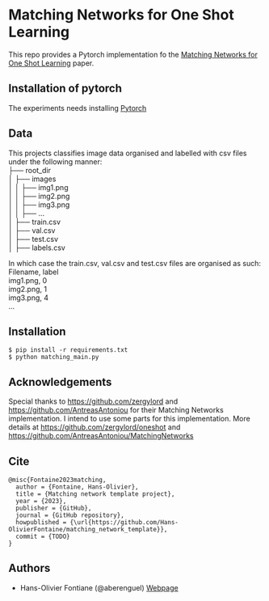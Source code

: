 # Matching Networks for One Shot Learning 
This repo provides a Pytorch implementation fo the [Matching Networks for One Shot Learning](http://papers.nips.cc/paper/6385-matching-networks-for-one-shot-learning.pdf) paper.

## Installation of pytorch
The experiments needs installing [Pytorch](http://pytorch.org/)

## Data 
This projects classifies image data organised and labelled with csv files under the following manner:\
├── root_dir\
│   ├── images\
│   │   ├── img1.png\
│   │   ├── img2.png\
│   │   ├── img3.png\
│   │   ├── ...\
│   ├── train.csv\
│   ├── val.csv\
│   ├── test.csv\
│   ├── labels.csv

In which case the train.csv, val.csv and test.csv files are organised as such:\
Filename, label\
img1.png, 0\
img2.png, 1\
img3.png, 4\
...


## Installation

    $ pip install -r requirements.txt
    $ python matching_main.py
    

## Acknowledgements
Special thanks to https://github.com/zergylord and https://github.com/AntreasAntoniou for their Matching Networks implementation. I intend to use some parts for this implementation. More details at https://github.com/zergylord/oneshot and https://github.com/AntreasAntoniou/MatchingNetworks

## Cite
```
@misc{Fontaine2023matching,
  author = {Fontaine, Hans-Olivier},
  title = {Matching network template project},
  year = {2023},
  publisher = {GitHub},
  journal = {GitHub repository},
  howpublished = {\url{https://github.com/Hans-OlivierFontaine/matching_network_template}},
  commit = {TODO}
}
```

## Authors

* Hans-Olivier Fontiane (@aberenguel) [Webpage](https://www.linkedin.com/in/hans-olivier-fontaine-333b28195/)
